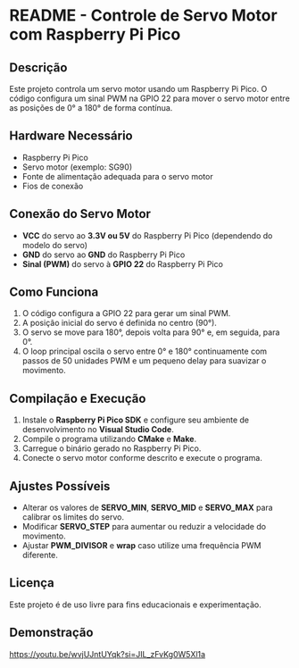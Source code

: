 # README - Controle de Servo Motor com Raspberry Pi Pico

## Descrição
Este projeto controla um servo motor usando um Raspberry Pi Pico. O código configura um sinal PWM na GPIO 22 para mover o servo motor entre as posições de 0° a 180° de forma contínua.

## Hardware Necessário
- Raspberry Pi Pico
- Servo motor (exemplo: SG90)
- Fonte de alimentação adequada para o servo motor
- Fios de conexão

## Conexão do Servo Motor
- **VCC** do servo ao **3.3V ou 5V** do Raspberry Pi Pico (dependendo do modelo do servo)
- **GND** do servo ao **GND** do Raspberry Pi Pico
- **Sinal (PWM)** do servo à **GPIO 22** do Raspberry Pi Pico

## Como Funciona
1. O código configura a GPIO 22 para gerar um sinal PWM.
2. A posição inicial do servo é definida no centro (90°).
3. O servo se move para 180°, depois volta para 90° e, em seguida, para 0°.
4. O loop principal oscila o servo entre 0° e 180° continuamente com passos de 50 unidades PWM e um pequeno delay para suavizar o movimento.

## Compilação e Execução
1. Instale o **Raspberry Pi Pico SDK** e configure seu ambiente de desenvolvimento no **Visual Studio Code**.
2. Compile o programa utilizando **CMake** e **Make**.
3. Carregue o binário gerado no Raspberry Pi Pico.
4. Conecte o servo motor conforme descrito e execute o programa.

## Ajustes Possíveis
- Alterar os valores de **SERVO_MIN**, **SERVO_MID** e **SERVO_MAX** para calibrar os limites do servo.
- Modificar **SERVO_STEP** para aumentar ou reduzir a velocidade do movimento.
- Ajustar **PWM_DIVISOR** e **wrap** caso utilize uma frequência PWM diferente.

## Licença
Este projeto é de uso livre para fins educacionais e experimentação.

## Demonstração
https://youtu.be/wvjUJntUYqk?si=JIL_zFvKg0W5Xl1a


